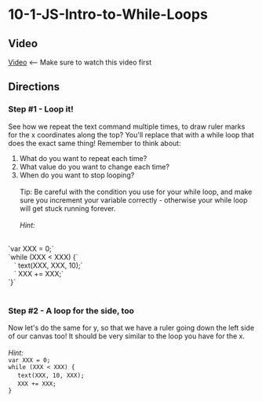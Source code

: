 # 10-1-JS-Intro-to-While-Loops

## Video

[Video](https://youtu.be/GRenY7Danbc) <-- Make sure to watch this video first<br>

## Directions

### Step #1 - Loop it! <br>

See how we repeat the text command multiple times, to draw ruler marks for the x coordinates along the top? You'll replace that with a while loop that does the exact same thing!
Remember to think about:

1. What do you want to repeat each time?
2. What value do you want to change each time?
3. When do you want to stop looping?
<br><br>
Tip: Be careful with the condition you use for your while loop, and make sure you increment your variable correctly - otherwise your while loop will get stuck running forever.
<br><br>
_Hint:_
<br>
`var XXX = 0;`<br>
`while (XXX < XXX) {`<br>
&nbsp;&nbsp; ` text(XXX, XXX, 10);`<br>
&nbsp;&nbsp; ` XXX += XXX;`<br>
`}`
<br><br>

### Step #2 - A loop for the side, too <br>

Now let's do the same for y, so that we have a ruler going down the left side of our canvas too! It should be very similar to the loop you have for the x.
<br><br>
_Hint:_
<br>
`var XXX = 0;`<br>
`while (XXX < XXX) {`<br>
&nbsp;&nbsp; ` text(XXX, 10, XXX);`<br>
&nbsp;&nbsp; ` XXX += XXX;`<br>
`}`
<br><br>
